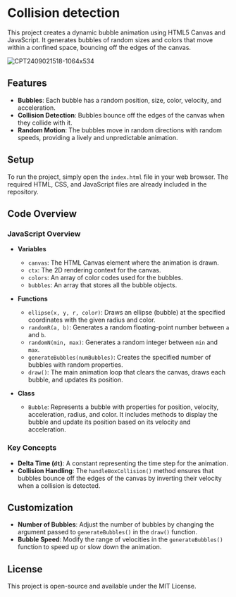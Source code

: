# Collision detection

This project creates a dynamic bubble animation using HTML5 Canvas and JavaScript. It generates bubbles of random sizes and colors that move within a confined space, bouncing off the edges of the canvas.


![CPT2409021518-1064x534](https://github.com/user-attachments/assets/a2aeb00d-5840-4c7e-a8f0-803fe6993467)

## Features

- **Bubbles**: Each bubble has a random position, size, color, velocity, and acceleration.
- **Collision Detection**: Bubbles bounce off the edges of the canvas when they collide with it.
- **Random Motion**: The bubbles move in random directions with random speeds, providing a lively and unpredictable animation.

## Setup

To run the project, simply open the `index.html` file in your web browser. The required HTML, CSS, and JavaScript files are already included in the repository.

## Code Overview

### JavaScript Overview

- **Variables**
  - `canvas`: The HTML Canvas element where the animation is drawn.
  - `ctx`: The 2D rendering context for the canvas.
  - `colors`: An array of color codes used for the bubbles.
  - `bubbles`: An array that stores all the bubble objects.

- **Functions**
  - `ellipse(x, y, r, color)`: Draws an ellipse (bubble) at the specified coordinates with the given radius and color.
  - `randomR(a, b)`: Generates a random floating-point number between `a` and `b`.
  - `randomN(min, max)`: Generates a random integer between `min` and `max`.
  - `generateBubbles(numBubbles)`: Creates the specified number of bubbles with random properties.
  - `draw()`: The main animation loop that clears the canvas, draws each bubble, and updates its position.

- **Class**
  - `Bubble`: Represents a bubble with properties for position, velocity, acceleration, radius, and color. It includes methods to display the bubble and update its position based on its velocity and acceleration.

### Key Concepts

- **Delta Time (`dt`)**: A constant representing the time step for the animation.
- **Collision Handling**: The `handleBoxCollision()` method ensures that bubbles bounce off the edges of the canvas by inverting their velocity when a collision is detected.

## Customization

- **Number of Bubbles**: Adjust the number of bubbles by changing the argument passed to `generateBubbles()` in the `draw()` function.
- **Bubble Speed**: Modify the range of velocities in the `generateBubbles()` function to speed up or slow down the animation.

## License

This project is open-source and available under the MIT License.
